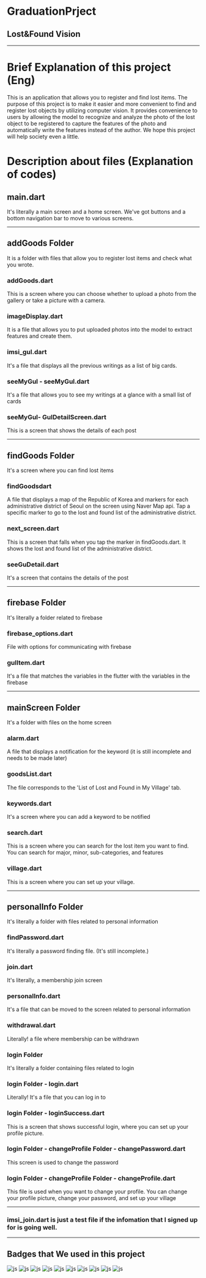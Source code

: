 # GraduationPrject
## Lost&Found Vision

---------------------------------------------------
# Brief Explanation of this project (Eng)

This is an application that allows you to register and find lost items.
The purpose of this project is to make it easier and more convenient to find and register lost objects by utilizing computer vision.
It provides convenience to users by allowing the model to recognize and analyze the photo of the lost object to be registered to capture the features of the photo and automatically write the features instead of the author.
We hope this project will help society even a little.

# Description about files (Explanation of codes)
## main.dart
It's literally a main screen and a home screen. We've got buttons and a bottom navigation bar to move to various screens.

----------------------------------------------------
## addGoods Folder
It is a folder with files that allow you to register lost items and check what you wrote.
### addGoods.dart
This is a screen where you can choose whether to upload a photo from the gallery or take a picture with a camera.
### imageDisplay.dart
It is a file that allows you to put uploaded photos into the model to extract features and create them.
### imsi_gul.dart
It's a file that displays all the previous writings as a list of big cards.
### seeMyGul - seeMyGul.dart
It's a file that allows you to see my writings at a glance with a small list of cards
### seeMyGul- GulDetailScreen.dart
This is a screen that shows the details of each post

----------------------------------------------------
## findGoods Folder
It's a screen where you can find lost items
### findGoodsdart
A file that displays a map of the Republic of Korea and markers for each administrative district of Seoul on the screen using Naver Map api. Tap a specific marker to go to the lost and found list of the administrative district.
### next_screen.dart
This is a screen that falls when you tap the marker in findGoods.dart. It shows the lost and found list of the administrative district.
### seeGuDetail.dart
It's a screen that contains the details of the post

----------------------------------------------------
## firebase Folder
It's literally a folder related to firebase
### firebase_options.dart
File with options for communicating with firebase
### gulItem.dart
It's a file that matches the variables in the flutter with the variables in the firebase

----------------------------------------------------
## mainScreen Folder
It's a folder with files on the home screen
### alarm.dart
A file that displays a notification for the keyword (it is still incomplete and needs to be made later)
### goodsList.dart
The file corresponds to the 'List of Lost and Found in My Village' tab.
### keywords.dart
It's a screen where you can add a keyword to be notified
### search.dart
This is a screen where you can search for the lost item you want to find.
You can search for major, minor, sub-categories, and features
### village.dart
This is a screen where you can set up your village.

----------------------------------------------------
## personalInfo Folder
It's literally a folder with files related to personal information
### findPassword.dart
It's literally a password finding file. (It's still incomplete.)
### join.dart
It's literally, a membership join screen
### personalInfo.dart
It's a file that can be moved to the screen related to personal information
### withdrawal.dart
Literally! a file where membership can be withdrawn
### login Folder
It's literally a folder containing files related to login
### login Folder - login.dart
Literally! It's a file that you can log in to
### login Folder - loginSuccess.dart
This is a screen that shows successful login, where you can set up your profile picture.
### login Folder - changeProfile Folder - changePassword.dart
This screen is used to change the password
### login Folder - changeProfile Folder - changeProfile.dart
This file is used when you want to change your profile. You can change your profile picture, change your password, and set up your village

----------------------------------------------------
### imsi_join.dart is just a test file if the infomation that I signed up for is going well.

----------------------------------------------------
## Badges that We used in this project

![js](https://img.shields.io/badge/Flutter-02569B?style=for-the-badge&logo=flutter&logoColor=white)
![js](https://img.shields.io/badge/Dart-0175C2?style=for-the-badge&logo=dart&logoColor=white)
![js](https://img.shields.io/badge/Firebase-039BE5?style=for-the-badge&logo=Firebase&logoColor=white)
![js](https://img.shields.io/badge/Powershell-2CA5E0?style=for-the-badge&logo=powershell&logoColor=white)
![js](https://img.shields.io/badge/GIT-E44C30?style=for-the-badge&logo=git&logoColor=white)
![js](https://img.shields.io/badge/Google_Cloud-4285F4?style=for-the-badge&logo=google-cloud&logoColor=white)
![js](https://img.shields.io/badge/Google-4285F4?logo=google&logoColor=fff&style=for-the-badge)
![js](https://img.shields.io/badge/Android-3DDC84?style=for-the-badge&logo=android&logoColor=white)
![js](https://img.shields.io/badge/iOS-000000?style=for-the-badge&logo=ios&logoColor=white)
![js](https://img.shields.io/badge/GitHub-100000?style=for-the-badge&logo=github&logoColor=white)


